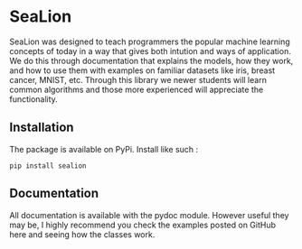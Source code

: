 # SeaLion

SeaLion was designed to teach programmers the popular machine learning concepts of today in a way that gives both intution and ways of application. 
We do this through documentation that explains the models, how they work, and how to use them with examples on familiar datasets like iris, breast cancer, MNIST, etc. 
Through this library we newer students will learn common algorithms and those more experienced will appreciate the functionality. 

## Installation
The package is available on PyPi. 
Install like such : 
```shell
pip install sealion
```

## Documentation
All documentation is available with the pydoc module. However useful they may be, I highly recommend you check the examples posted on GitHub here and seeing how the classes work. 











